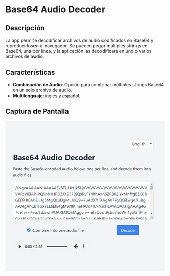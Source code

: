 # Base64 Audio Decoder

## Descripción

La app permite decodificar archivos de audio codificados en Base64 y reproducirlosen el navegador. Se pueden pegar múltiples strings en Base64, una por línea, y la aplicación las decodificará en uno o varios archivos de audio.

## Características

- **Combinación de Audio**: Opción para combinar múltiples strings Base64 en un solo archivo de audio.
- **Multilenguaje**: inglés y español.

## Captura de Pantalla

![Captura de Pantalla](img/screenshot.png)